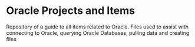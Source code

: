 # Oracle Projects and Items
Repository of a guide to all items related to Oracle. Files used to assist with connecting to Oracle, querying Oracle Databases, pulling data and creating files
